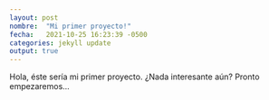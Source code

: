```yaml
---
layout: post
nombre:  "Mi primer proyecto!"
fecha:   2021-10-25 16:23:39 -0500
categories: jekyll update
output: true
---
```

Hola, éste sería mi primer proyecto. ¿Nada interesante aún? Pronto empezaremos...